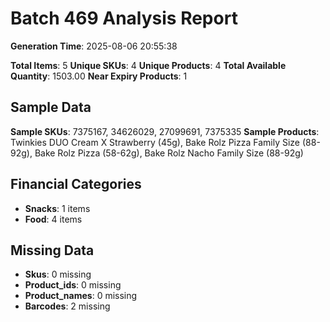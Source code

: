# Batch 469 Analysis Report

**Generation Time**: 2025-08-06 20:55:38

**Total Items**: 5
**Unique SKUs**: 4
**Unique Products**: 4
**Total Available Quantity**: 1503.00
**Near Expiry Products**: 1

## Sample Data
**Sample SKUs**: 7375167, 34626029, 27099691, 7375335
**Sample Products**: Twinkies DUO Cream X Strawberry (45g), Bake Rolz Pizza Family Size (88-92g), Bake Rolz Pizza (58-62g), Bake Rolz Nacho Family Size (88-92g)

## Financial Categories
- **Snacks**: 1 items
- **Food**: 4 items

## Missing Data
- **Skus**: 0 missing
- **Product_ids**: 0 missing
- **Product_names**: 0 missing
- **Barcodes**: 2 missing
